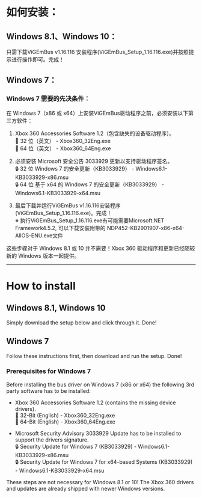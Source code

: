 # 如何安装：

## Windows 8.1、Windows 10：
只需下载ViGEmBus v1.16.116 安装程序(ViGEmBus_Setup_1.16.116.exe)并按照提示进行操作即可。完成！

## Windows 7：
### Windows 7 需要的先决条件：
在 Windows 7（x86 或 x64）上安装ViGEmBus驱动程序之前，必须安装以下第三方软件：

1. Xbox 360 Accessories Software 1.2（包含缺失的设备驱动程序）。    
  💾 32 位（英文） - Xbox360_32Eng.exe    
  💾 64 位（英文） - Xbox360_64Eng.exe

2. 必须安装 Microsoft 安全公告 3033929 更新以支持驱动程序签名。    
 🔒 32 位 Windows 7 的安全更新（KB3033929） - Windows6.1-KB3033929-x86.msu    
 🔒 64 位 基于 x64 的 Windows 7 的安全更新（KB3033929） - Windows6.1-KB3033929-x64.msu

3. 最后下载并运行ViGEmBus v1.16.116安装程序(ViGEmBus_Setup_1.16.116.exe)。完成！    
    ※ 执行ViGEmBus_Setup_1.16.116.exe有可能需要Microsoft.NET Framework4.5.2, 可以下载安装附带的 NDP452-KB2901907-x86-x64-AllOS-ENU.exe文件

这些步骤对于 Windows 8.1 或 10 并不需要！Xbox 360 驱动程序和更新已经随较新的 Windows 版本一起提供。

----------------------------------------------------------------------

# How to install

## Windows 8.1, Windows 10
Simply download the setup below and click through it. Done!


## Windows 7
Follow these instructions first, then download and run the setup. Done!

### Prerequisites for Windows 7
Before installing the bus driver on Windows 7 (x86 or x64) the following 3rd party software has to be installed:

* Xbox 360 Accessories Software 1.2 (contains the missing device drivers).    
💾 32-Bit (English) - Xbox360_32Eng.exe    
💾 64-Bit (English) - Xbox360_64Eng.exe

* Microsoft Security Advisory 3033929 Update has to be installed to support the drivers signature.    
🔒 Security Update for Windows 7 (KB3033929) - Windows6.1-KB3033929-x86.msu    
🔒 Security Update for Windows 7 for x64-based Systems (KB3033929) - Windows6.1-KB3033929-x64.msu

These steps are not necessary for Windows 8.1 or 10! The Xbox 360 drivers and updates are already shipped with newer Windows versions.
